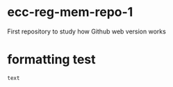 # ecc-reg-mem-repo-1

First repository to study how Github web version works

# formatting test
    text
